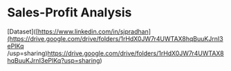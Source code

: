 # Sales-Profit Analysis


 [Dataset]([https://www.linkedin.com/in/sjpradhan](https://drive.google.com/drive/folders/1rHdX0JW7r4UWTAX8hqBuuKJrnI3ePIKq /usp=sharing)https://drive.google.com/drive/folders/1rHdX0JW7r4UWTAX8hqBuuKJrnI3ePIKq?usp=sharing)
